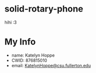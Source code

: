 # solid-rotary-phone
hihi :3 
# My Info
* name: Katelyn Hoppe
* CWID: 876815010
* email: KatelynHoppe@csu.fullerton.edu
